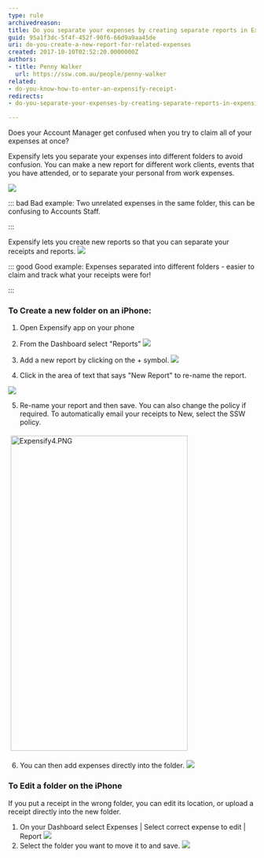 ```yaml
---
type: rule
archivedreason: 
title: Do you separate your expenses by creating separate reports in Expensify?
guid: 95a1f3dc-5f4f-452f-90f6-66d9a9aa45de
uri: do-you-create-a-new-report-for-related-expenses
created: 2017-10-10T02:52:20.0000000Z
authors:
- title: Penny Walker
  url: https://ssw.com.au/people/penny-walker
related:
- do-you-know-how-to-enter-an-expensify-receipt-
redirects:
- do-you-separate-your-expenses-by-creating-separate-reports-in-expensify

---
```


Does your Account Manager get confused when you try to claim all of your expenses at once?



Expensify lets you separate your expenses into different folders to avoid confusion. You can make a new report for different work clients, events that you have attended, or to separate your personal from work expenses. 



<!--endintro-->
![](Expensify6.PNG)

::: bad
Bad example: Two unrelated expenses in the same folder, this can be confusing to Accounts Staff.

:::


Expensify lets you create new reports so that you can separate your receipts and reports.
![](Expensify9.PNG)

::: good
Good example: Expenses separated into different folders - easier to claim and track what your receipts were for!

:::

### To Create a new folder on an iPhone:


1. Open Expensify app on your phone

2. From the Dashboard select "Reports"
![](Expensify1.PNG)
3. Add a new report by clicking on the + symbol. 
![](Expensify2.PNG)

4. Click in the area of text that says "New Report" to re-name the report.

![](Expensify3.PNG)

5. Re-name your report and then save. You can also change the policy if required. To automatically email your receipts to New, select the SSW policy.


<img src="Expensify4.PNG" alt="Expensify4.PNG" style="margin:5px;width:360px;height:640px;">


6. You can then add expenses directly into the folder.
![](Expensify5.PNG)

### To Edit a folder on the iPhone


If you put a receipt in the wrong folder, you can edit its location, or upload a receipt directly into the new folder.



1. On your Dashboard select Expenses | Select correct expense to edit | Report
![](Expensify8.PNG)
2. Select the folder you want to move it to and save.
![](Expensify7.PNG)
